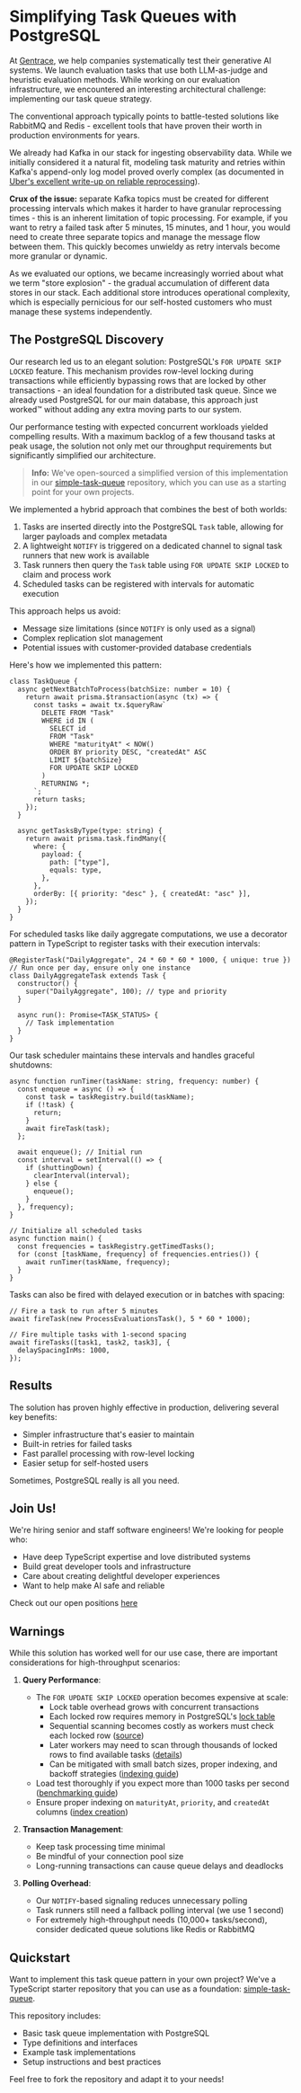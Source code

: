 # Simplifying Task Queues with PostgreSQL

At [Gentrace](https://gentrace.ai), we help companies systematically test their generative AI systems. We launch evaluation tasks that use both LLM-as-judge and heuristic evaluation methods. While working on our evaluation infrastructure, we encountered an interesting architectural challenge: implementing our task queue strategy.

The conventional approach typically points to battle-tested solutions like RabbitMQ and Redis - excellent tools that have proven their worth in production environments for years.

We already had Kafka in our stack for ingesting observability data. While we initially considered it a natural fit, modeling task maturity and retries within Kafka's append-only log model proved overly complex (as documented in [Uber's excellent write-up on reliable reprocessing](https://www.uber.com/blog/reliable-reprocessing/)).

**Crux of the issue:** separate Kafka topics must be created for different processing intervals which makes it harder to have granular reprocessing times - this is an inherent limitation of topic processing. For example, if you want to retry a failed task after 5 minutes, 15 minutes, and 1 hour, you would need to create three separate topics and manage the message flow between them. This quickly becomes unwieldy as retry intervals become more granular or dynamic.

As we evaluated our options, we became increasingly worried about what we term "store explosion" - the gradual accumulation of different data stores in our stack. Each additional store introduces operational complexity, which is especially pernicious for our self-hosted customers who must manage these systems independently.

## The PostgreSQL Discovery

Our research led us to an elegant solution: PostgreSQL's `FOR UPDATE SKIP LOCKED` feature. This mechanism provides row-level locking during transactions while efficiently bypassing rows that are locked by other transactions - an ideal foundation for a distributed task queue. Since we already used PostgreSQL for our main database, this approach just worked™ without adding any extra moving parts to our system.

Our performance testing with expected concurrent workloads yielded compelling results. With a maximum backlog of a few thousand tasks at peak usage, the solution not only met our throughput requirements but significantly simplified our architecture.

> **Info:** We've open-sourced a simplified version of this implementation in our [simple-task-queue](https://github.com/gentrace/simple-task-queue) repository, which you can use as a starting point for your own projects.

We implemented a hybrid approach that combines the best of both worlds:

1. Tasks are inserted directly into the PostgreSQL `Task` table, allowing for larger payloads and complex metadata
2. A lightweight `NOTIFY` is triggered on a dedicated channel to signal task runners that new work is available
3. Task runners then query the `Task` table using `FOR UPDATE SKIP LOCKED` to claim and process work
4. Scheduled tasks can be registered with intervals for automatic execution

This approach helps us avoid:

- Message size limitations (since `NOTIFY` is only used as a signal)
- Complex replication slot management
- Potential issues with customer-provided database credentials

Here's how we implemented this pattern:

```tsx
class TaskQueue {
  async getNextBatchToProcess(batchSize: number = 10) {
    return await prisma.$transaction(async (tx) => {
      const tasks = await tx.$queryRaw`
        DELETE FROM "Task" 
        WHERE id IN (
          SELECT id 
          FROM "Task" 
          WHERE "maturityAt" < NOW()
          ORDER BY priority DESC, "createdAt" ASC 
          LIMIT ${batchSize}
          FOR UPDATE SKIP LOCKED
        ) 
        RETURNING *;
      `;
      return tasks;
    });
  }

  async getTasksByType(type: string) {
    return await prisma.task.findMany({
      where: {
        payload: {
          path: ["type"],
          equals: type,
        },
      },
      orderBy: [{ priority: "desc" }, { createdAt: "asc" }],
    });
  }
}
```

For scheduled tasks like daily aggregate computations, we use a decorator pattern in TypeScript to register tasks with their execution intervals:

```tsx
@RegisterTask("DailyAggregate", 24 * 60 * 60 * 1000, { unique: true }) // Run once per day, ensure only one instance
class DailyAggregateTask extends Task {
  constructor() {
    super("DailyAggregate", 100); // type and priority
  }

  async run(): Promise<TASK_STATUS> {
    // Task implementation
  }
}
```

Our task scheduler maintains these intervals and handles graceful shutdowns:

```tsx
async function runTimer(taskName: string, frequency: number) {
  const enqueue = async () => {
    const task = taskRegistry.build(taskName);
    if (!task) {
      return;
    }
    await fireTask(task);
  };

  await enqueue(); // Initial run
  const interval = setInterval(() => {
    if (shuttingDown) {
      clearInterval(interval);
    } else {
      enqueue();
    }
  }, frequency);
}

// Initialize all scheduled tasks
async function main() {
  const frequencies = taskRegistry.getTimedTasks();
  for (const [taskName, frequency] of frequencies.entries()) {
    await runTimer(taskName, frequency);
  }
}
```

Tasks can also be fired with delayed execution or in batches with spacing:

```tsx
// Fire a task to run after 5 minutes
await fireTask(new ProcessEvaluationsTask(), 5 * 60 * 1000);

// Fire multiple tasks with 1-second spacing
await fireTasks([task1, task2, task3], {
  delaySpacingInMs: 1000,
});
```

## Results

The solution has proven highly effective in production, delivering several key benefits:

- Simpler infrastructure that's easier to maintain
- Built-in retries for failed tasks
- Fast parallel processing with row-level locking
- Easier setup for self-hosted users

Sometimes, PostgreSQL really is all you need.

## Join Us!

We're hiring senior and staff software engineers! We're looking for people who:

- Have deep TypeScript expertise and love distributed systems
- Build great developer tools and infrastructure
- Care about creating delightful developer experiences
- Want to help make AI safe and reliable

Check out our open positions <a href="https://gentrace.ai/eng">here</a>

## Warnings

While this solution has worked well for our use case, there are important considerations for high-throughput scenarios:

1. **Query Performance**:

   - The `FOR UPDATE SKIP LOCKED` operation becomes expensive at scale:
     - Lock table overhead grows with concurrent transactions
     - Each locked row requires memory in PostgreSQL's [lock table](https://www.postgresql.org/docs/current/explicit-locking.html#LOCKING-ROWS)
     - Sequential scanning becomes costly as workers must check each locked row ([source](https://www.postgresql.org/docs/current/indexes-types.html))
     - Later workers may need to scan through thousands of locked rows to find available tasks ([details](https://www.postgresql.org/docs/current/transaction-iso.html#XACT-ROW-LEVEL-LOCKING))
     - Can be mitigated with small batch sizes, proper indexing, and backoff strategies ([indexing guide](https://www.postgresql.org/docs/current/indexes-types.html))
   - Load test thoroughly if you expect more than 1000 tasks per second ([benchmarking guide](https://www.postgresql.org/docs/current/pgbench.html))
   - Ensure proper indexing on `maturityAt`, `priority`, and `createdAt` columns ([index creation](https://www.postgresql.org/docs/current/sql-createindex.html))

2. **Transaction Management**:

   - Keep task processing time minimal
   - Be mindful of your connection pool size
   - Long-running transactions can cause queue delays and deadlocks

3. **Polling Overhead**:
   - Our `NOTIFY`-based signaling reduces unnecessary polling
   - Task runners still need a fallback polling interval (we use 1 second)
   - For extremely high-throughput needs (10,000+ tasks/second), consider dedicated queue solutions like Redis or RabbitMQ

## Quickstart

Want to implement this task queue pattern in your own project? We've a TypeScript starter repository that you can use as a foundation: [simple-task-queue](https://github.com/gentrace/simple-task-queue).

This repository includes:

- Basic task queue implementation with PostgreSQL
- Type definitions and interfaces
- Example task implementations
- Setup instructions and best practices

Feel free to fork the repository and adapt it to your needs!
